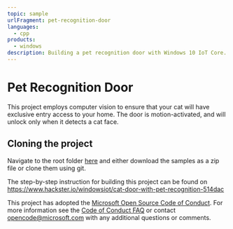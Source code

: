 ```yaml
---
topic: sample
urlFragment: pet-recognition-door
languages:
  - cpp
products:
  - windows
description: Building a pet recognition door with Windows 10 IoT Core.
---
```


# Pet Recognition Door
 
This project employs computer vision to ensure that your cat will have exclusive entry access to your home. The door is motion-activated, and will unlock only when it detects a cat face.

## Cloning the project

Navigate to the root folder [here](https://github.com/Microsoft/Windows-iotcore-samples) and either download the samples as a zip file or clone them using git.

The step-by-step instruction for building this project can be found on https://www.hackster.io/windowsiot/cat-door-with-pet-recognition-514dac

This project has adopted the [Microsoft Open Source Code of Conduct](https://opensource.microsoft.com/codeofconduct/). For more information see the [Code of Conduct FAQ](https://opensource.microsoft.com/codeofconduct/faq/) or contact [opencode@microsoft.com](mailto:opencode@microsoft.com) with any additional questions or comments.
